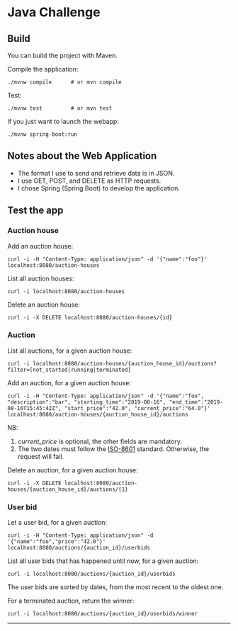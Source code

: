 # Java Challenge #

## Build ##

You can build the project with Maven.

Compile the application:
```
./mvnw compile      # or mvn compile
```

Test:
```
./mvnw test         # or mvn test
```
If you just want to launch the webapp:
```
./mvnw spring-boot:run
```

## Notes about the Web Application ##

- The format I use to send and retrieve data is in JSON.
- I use GET, POST, and DELETE as HTTP requests.
- I chose Spring (Spring Boot) to develop the application.

## Test the app ##

### Auction house ###

Add an auction house:

```
curl -i -H "Content-Type: application/json" -d '{"name":"foo"}' localhost:8080/auction-houses
```

List all auction houses:
```
curl -i localhost:8080/auction-houses
```

Delete an auction house:
```
curl -i -X DELETE localhost:8080/auction-houses/{id}
```

### Auction ###

List all auctions, for a given auction house:
```
curl -i localhost:8080/auction-houses/{auction_house_id}/auctions?filter=[not_started|running|terminated]
```

Add an auction, for a given auction house:
```
curl -i -H "Content-Type: application/json" -d '{"name":"foo", "description":"bar", "starting_time":"2019-08-16", "end_time":"2019-08-16T15:45:42Z", "start_price":"42.0", "current_price":"64.0"}' localhost:8080/auction-houses/{auction_house_id}/auctions
```

NB:
1. *current_price* is optional, the other fields are mandatory.
2. The two dates must follow the [ISO-8601][1] standard. Otherwise, the request will fail.


Delete an auction, for a given auction house:
```
curl -i -X DELETE localhost:8080/auction-houses/{auction_house_id}/auctions/{1}
```


### User bid ###

Let a user bid, for a given auction:
```
curl -i -H "Content-Type: application/json" -d '{"name":"foo","price":"42.0"}' localhost:8080/auctions/{auction_id}/userbids
```

List all user bids that has happened until now, for a given auction:
```
curl -i localhost:8080/auctions/{auction_id}/userbids
```
The user bids are sorted by dates, from the most recent to the oldest one.

For a terminated auction, return the winner:
```
curl -i localhost:8080/auctions/{auction_id}/userbids/winner
```

---
[1]: https://en.wikipedia.org/wiki/ISO_8601
